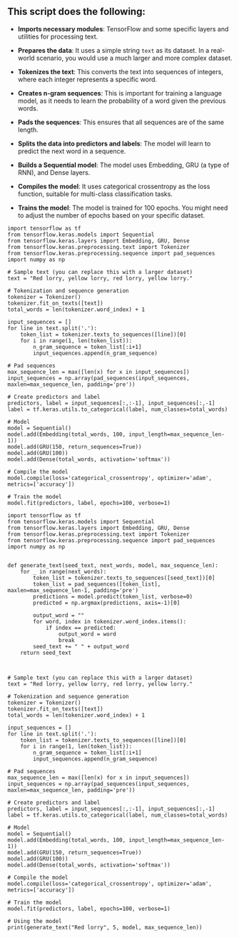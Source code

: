 ## This script does the following:

- **Imports necessary modules**: TensorFlow and some specific layers and utilities for processing text.

- **Prepares the data**: It uses a simple string `text` as its dataset. In a real-world scenario, you would use a much larger and more complex dataset.

- **Tokenizes the text**: This converts the text into sequences of integers, where each integer represents a specific word.

- **Creates n-gram sequences**: This is important for training a language model, as it needs to learn the probability of a word given the previous words.

- **Pads the sequences**: This ensures that all sequences are of the same length.

- **Splits the data into predictors and labels**: The model will learn to predict the next word in a sequence.

- **Builds a Sequential model**: The model uses Embedding, GRU (a type of RNN), and Dense layers.

- **Compiles the model**: It uses categorical crossentropy as the loss function, suitable for multi-class classification tasks.

- **Trains the model**: The model is trained for 100 epochs. You might need to adjust the number of epochs based on your specific dataset.

```
import tensorflow as tf
from tensorflow.keras.models import Sequential
from tensorflow.keras.layers import Embedding, GRU, Dense
from tensorflow.keras.preprocessing.text import Tokenizer
from tensorflow.keras.preprocessing.sequence import pad_sequences
import numpy as np

# Sample text (you can replace this with a larger dataset)
text = "Red lorry, yellow lorry, red lorry, yellow lorry."

# Tokenization and sequence generation
tokenizer = Tokenizer()
tokenizer.fit_on_texts([text])
total_words = len(tokenizer.word_index) + 1

input_sequences = []
for line in text.split('.'):
    token_list = tokenizer.texts_to_sequences([line])[0]
    for i in range(1, len(token_list)):
        n_gram_sequence = token_list[:i+1]
        input_sequences.append(n_gram_sequence)

# Pad sequences
max_sequence_len = max([len(x) for x in input_sequences])
input_sequences = np.array(pad_sequences(input_sequences, maxlen=max_sequence_len, padding='pre'))

# Create predictors and label
predictors, label = input_sequences[:,:-1], input_sequences[:,-1]
label = tf.keras.utils.to_categorical(label, num_classes=total_words)

# Model
model = Sequential()
model.add(Embedding(total_words, 100, input_length=max_sequence_len-1))
model.add(GRU(150, return_sequences=True))
model.add(GRU(100))
model.add(Dense(total_words, activation='softmax'))

# Compile the model
model.compile(loss='categorical_crossentropy', optimizer='adam', metrics=['accuracy'])

# Train the model
model.fit(predictors, label, epochs=100, verbose=1)
```
```
import tensorflow as tf
from tensorflow.keras.models import Sequential
from tensorflow.keras.layers import Embedding, GRU, Dense
from tensorflow.keras.preprocessing.text import Tokenizer
from tensorflow.keras.preprocessing.sequence import pad_sequences
import numpy as np


def generate_text(seed_text, next_words, model, max_sequence_len):
    for _ in range(next_words):
        token_list = tokenizer.texts_to_sequences([seed_text])[0]
        token_list = pad_sequences([token_list], maxlen=max_sequence_len-1, padding='pre')
        predictions = model.predict(token_list, verbose=0)
        predicted = np.argmax(predictions, axis=-1)[0]
        
        output_word = ""
        for word, index in tokenizer.word_index.items():
            if index == predicted:
                output_word = word
                break
        seed_text += " " + output_word
    return seed_text



# Sample text (you can replace this with a larger dataset)
text = "Red lorry, yellow lorry, red lorry, yellow lorry."

# Tokenization and sequence generation
tokenizer = Tokenizer()
tokenizer.fit_on_texts([text])
total_words = len(tokenizer.word_index) + 1

input_sequences = []
for line in text.split('.'):
    token_list = tokenizer.texts_to_sequences([line])[0]
    for i in range(1, len(token_list)):
        n_gram_sequence = token_list[:i+1]
        input_sequences.append(n_gram_sequence)

# Pad sequences
max_sequence_len = max([len(x) for x in input_sequences])
input_sequences = np.array(pad_sequences(input_sequences, maxlen=max_sequence_len, padding='pre'))

# Create predictors and label
predictors, label = input_sequences[:,:-1], input_sequences[:,-1]
label = tf.keras.utils.to_categorical(label, num_classes=total_words)

# Model
model = Sequential()
model.add(Embedding(total_words, 100, input_length=max_sequence_len-1))
model.add(GRU(150, return_sequences=True))
model.add(GRU(100))
model.add(Dense(total_words, activation='softmax'))

# Compile the model
model.compile(loss='categorical_crossentropy', optimizer='adam', metrics=['accuracy'])

# Train the model
model.fit(predictors, label, epochs=100, verbose=1)

# Using the model
print(generate_text("Red lorry", 5, model, max_sequence_len))
```
